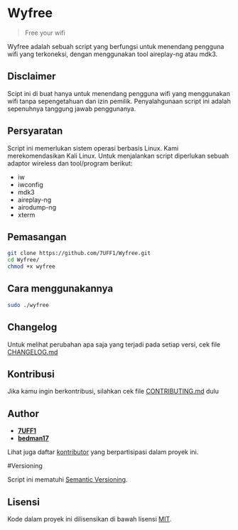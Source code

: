 # Wyfree
> Free your wifi

Wyfree adalah sebuah script yang berfungsi untuk menendang pengguna wifi yang terkoneksi, dengan menggunakan tool aireplay-ng atau mdk3.

## Disclaimer

Scipt ini di buat hanya untuk menendang pengguna wifi yang menggunakan wifi tanpa sepengetahuan dan izin pemilik. Penyalahgunaan script ini adalah sepenuhnya tanggung jawab penggunanya.

## Persyaratan

Script ini memerlukan sistem operasi berbasis Linux. Kami merekomendasikan Kali Linux. Untuk menjalankan script diperlukan sebuah adaptor wireless dan tool/program berikut:

- iw
- iwconfig
- mdk3
- aireplay-ng
- airodump-ng
- xterm

## Pemasangan

```bash
git clone https://github.com/7UFF1/Wyfree.git
cd Wyfree/
chmod +x wyfree
```

## Cara menggunakannya

```bash
sudo ./wyfree
```

## Changelog

Untuk melihat perubahan apa saja yang terjadi pada setiap versi, cek file [CHANGELOG.md](https://github.com/7UFF1/Wyfree/blob/master/CHANGELOG.md)


## Kontribusi

Jika kamu ingin berkontribusi, silahkan cek file [CONTRIBUTING.md](https://github.com/7UFF1/Wyfree/blob/master/CONTRIBUTING.md) dulu

## Author

* **[7UFF1](https://github.com/7UFF1)**
* **[bedman17](https://github.com/bedman17)**

Lihat juga daftar [kontributor](https://github.com/7UFF1/wyfree/contributors) yang berpartisipasi dalam proyek ini.

#Versioning

Script ini mematuhi [Semantic Versioning](http://semver.org/spec/v2.0.0.html).

## Lisensi

Kode dalam proyek ini dilisensikan di bawah lisensi [MIT](https://github.com/7UFF1/Wyfree/blob/master/LICENSE).
